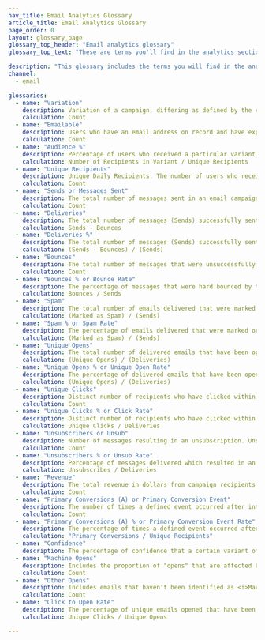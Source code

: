 ```yaml
---
nav_title: Email Analytics Glossary
article_title: Email Analytics Glossary 
page_order: 0
layout: glossary_page
glossary_top_header: "Email analytics glossary"
glossary_top_text: "These are terms you'll find in the analytics section of your email campaign or Canvas, post-launch. Search for the metrics you need in this glossary. <br><br> This glossary does not necessarily include metrics you might see in Currents or in other downloaded reports outside of your Braze account."

description: "This glossary includes the terms you will find in the analytics section of your email campaign or Canvas, post-launch. This glossary does not include Currents metrics."
channel:
  - email

glossaries:
  - name: "Variation"
    description: Variation of a campaign, differing as defined by the creator.
    calculation: Count
  - name: "Emailable"
    description: Users who have an email address on record and have explicitly opted in or subscribed.
    calculation: Count
  - name: "Audience %"
    description: Percentage of users who received a particular variant.
    calculation: Number of Recipients in Variant / Unique Recipients
  - name: "Unique Recipients"
    description: Unique Daily Recipients. The number of users who received a particular message in a day. This number is received from Braze.
    calculation: Count
  - name: "Sends or Messages Sent"
    description: The total number of messages sent in an email campaign. This number is received from Braze. Note that upon launching a scheduled campaign, this metric will include all messages sent, regardless of whether they have been sent out yet due to rate limiting.
    calculation: Count
  - name: "Deliveries"
    description: The total number of messages (Sends) successfully sent to and received by emailable recipients.
    calculation: Sends - Bounces
  - name: "Deliveries %"
    description: The total number of messages (Sends) successfully sent to and received by emailable parties.
    calculation: (Sends - Bounces) / (Sends)
  - name: "Bounces"
    description: The total number of messages that were unsuccessfully delivered to the intended recipients. This could occur because the email addresses were incorrect or deactivated. There are two types of <br>bounces:<br><br> -<b>Hard Bounces</b>&#58; A hard bounce is when an email fails to deliver to the recipient due to a permanent delivery error. A hard bounce might occur because the domain name doesn't exist or because the recipient is unknown. If an email receives a hard bounce, we will stop any future requests to this email address. <br><br>-<b>Soft Bounces</b>&#58; A soft bounce is when an email fails to deliver to the recipient due to a temporary delivery error, even though the recipient’s email address is valid. A soft bounce might occur because the recipient's inbox is full, the server was down, or the message was too large for the recipient's inbox. If an email receives a soft bounce, we will usually retry within 72 hours, but the number of retry attempts varies from receiver to receiver. <br><br> You can view your hard and soft bounces in the <a href='/docs/user_guide/administrative/app_settings/developer_console/message_activity_log_tab/#message-activity-log-tab'>Message Activity Log</a>. <br><br><i> An email bounce for customers using SendGrid consists of hard bounces, spam, and emails sent to invalid addresses. </i>
    calculation: Count
  - name: "Bounces % or Bounce Rate"
    description: The percentage of messages that were hard bounced by the intended recipients. This could occur because the email address is invalid, does not exist, or is deactivated.
    calculation: Bounces / Sends
  - name: "Spam"
    description: The total number of emails delivered that were marked as "spam." Braze automatically unsubscribes users that marked an email as spam, and those users won't be targeted by future emails.
    calculation: (Marked as Spam) / (Sends)
  - name: "Spam % or Spam Rate"
    description: The percentage of emails delivered that were marked or otherwise designated as "spam." Braze automatically unsubscribes users that marked an email as spam, and those users won't be targeted by future emails.
    calculation: (Marked as Spam) / (Sends)
  - name: "Unique Opens"
    description: The total number of delivered emails that have been opened by a single user or machine at least once. This is tracked over a 7 day period for Email.
    calculation: (Unique Opens) / (Deliveries)
  - name: "Unique Opens % or Unique Open Rate"
    description: The percentage of delivered emails that have been opened by a single user at least once. This is tracked over a 7 day period for Email.
    calculation: (Unique Opens) / (Deliveries)
  - name: "Unique Clicks"
    description: Distinct number of recipients who have clicked within a message at least once. This is tracked over a 7 day period for Email and measured by <a href='/docs/help/help_articles/data/dispatch_id/'>dispatch_id</a>
    calculation: Count
  - name: "Unique Clicks % or Click Rate"
    description: Distinct number of recipients who have clicked within a message at least once. This is tracked over a 7 day period for Email.
    calculation: Unique Clicks / Deliveries
  - name: "Unsubscribers or Unsub"
    description: Number of messages resulting in an unsubscription. Unsubscriptions occur when a user clicks on the Braze unsubscribe link.
    calculation: Count
  - name: "Unsubscribers % or Unsub Rate"
    description: Percentage of messages delivered which resulted in an unsubscription. Unsubscriptions occur when a user clicks on the Braze unsubscribe link.
    calculation: Unsubscribes / Deliveries
  - name: "Revenue"
    description: The total revenue in dollars from campaign recipients within the set <a href='/docs/user_guide/engagement_tools/campaigns/testing_and_more/conversion_events/#primary-conversion-event'>primary conversion window</a>.
    calculation: Count
  - name: "Primary Conversions (A) or Primary Conversion Event"
    description: The number of times a defined event occurred after interacting with or viewing a received message from a Braze campaign. This defined event is determined by the marketer when building the campaign.
    calculation: Count
  - name: "Primary Conversions (A) % or Primary Conversion Event Rate"
    description: The percentage of times a defined event occurred after interacting with or viewing a received message from a Braze campaign. This defined event is determined by the marketer when building the campaign.
    calculation: "Primary Conversions / Unique Recipients"
  - name: "Confidence"
    description: The percentage of confidence that a certain variant of a message is outperforming the control group.
  - name: "Machine Opens"
    description: Includes the proportion of "opens" that are affected by Apple's Mail Privacy Protection (MPP) for iOS 15. For example, if a user opens an email using the Mail app on an Apple device, this will be logged as a <i>Machine Opens</i>. This metric is tracked starting November 11, 2021 for SendGrid and December 2, 2021 for SparkPost.
    calculation: Count
  - name: "Other Opens"
    description: Includes emails that haven't been identified as <i>Machine Opens</i> . For example, when a user opens an email on another platform (such as Gmail app on a phone, Gmail on desktop browser), this will be logged as an  <i>Other Opens</i>. Note that a user can also open an email (such as the open counts toward <i>Other Opens</i>) before a <i>Machine Opens</i> count is logged. If a user opens an email once (or more) after a machine open event from a non-Apple Mail inbox, then the amount of times that the user opens the email is calculated toward <i>Other Opens</i> and only once toward <i>Unique Opens</i>.
    calculation: Count
  - name: "Click to Open Rate"
    description: The percentage of unique emails opened that have been clicked at least once.
    calculation: Unique Clicks / Unique Opens

---
```

